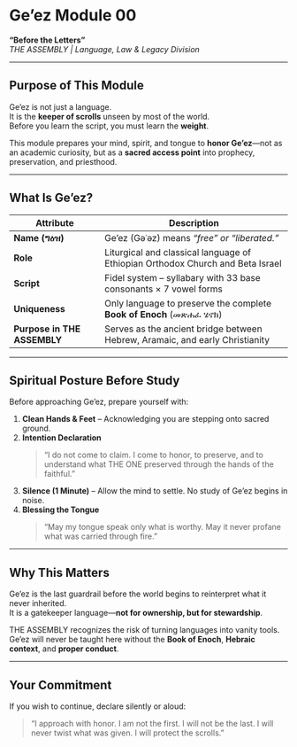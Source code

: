 
# Ge’ez Module 00  
**“Before the Letters”**  
*THE ASSEMBLY | Language, Law & Legacy Division*

---

## Purpose of This Module
Ge’ez is not just a language.  
It is the **keeper of scrolls** unseen by most of the world.  
Before you learn the script, you must learn the **weight**.

This module prepares your mind, spirit, and tongue to **honor Ge’ez**—not as an academic curiosity, but as a **sacred access point** into prophecy, preservation, and priesthood.

---

## What Is Ge’ez?

| Attribute          | Description                                                                 |
|--------------------|-----------------------------------------------------------------------------|
| **Name (ግዕዝ)**       | Ge’ez (Gəʿəz) means *“free” or “liberated.”*                              |
| **Role**           | Liturgical and classical language of Ethiopian Orthodox Church and Beta Israel |
| **Script**         | Fidel system – syllabary with 33 base consonants × 7 vowel forms             |
| **Uniqueness**     | Only language to preserve the complete **Book of Enoch** (መጽሐፈ ሄኖክ)       |
| **Purpose in THE ASSEMBLY** | Serves as the ancient bridge between Hebrew, Aramaic, and early Christianity |

---

## Spiritual Posture Before Study

Before approaching Ge’ez, prepare yourself with:

1. **Clean Hands & Feet** – Acknowledging you are stepping onto sacred ground.
2. **Intention Declaration**  
   > “I do not come to claim. I come to honor, to preserve, and to understand what THE ONE preserved through the hands of the faithful.”
3. **Silence (1 Minute)** – Allow the mind to settle. No study of Ge’ez begins in noise.
4. **Blessing the Tongue**  
   > “May my tongue speak only what is worthy. May it never profane what was carried through fire.”

---

## Why This Matters

Ge’ez is the last guardrail before the world begins to reinterpret what it never inherited.  
It is a gatekeeper language—**not for ownership, but for stewardship**.

THE ASSEMBLY recognizes the risk of turning languages into vanity tools. Ge’ez will never be taught here without the **Book of Enoch**, **Hebraic context**, and **proper conduct**.

---

## Your Commitment

If you wish to continue, declare silently or aloud:

> “I approach with honor. I am not the first. I will not be the last. I will never twist what was given. I will protect the scrolls.”

